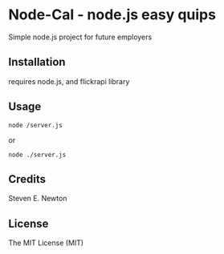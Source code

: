 # Node-Cal - node.js easy quips

Simple node.js project for future employers

## Installation

requires node.js, and flickrapi library


## Usage

    node /server.js
or

    node ./server.js

## Credits

Steven E. Newton

## License

The MIT License (MIT)

